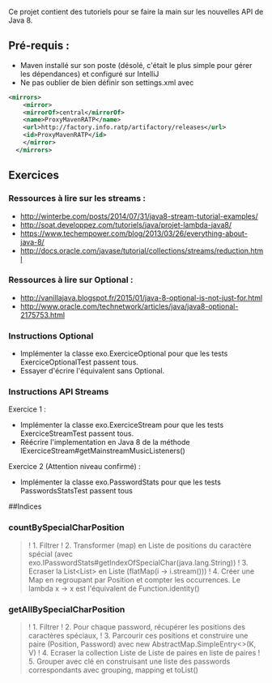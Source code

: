 Ce projet contient des tutoriels pour se faire la main sur les nouvelles API de Java 8.

## Pré-requis :
* Maven installé sur son poste (désolé, c'était le plus simple pour gérer les dépendances) et configuré sur IntelliJ
* Ne pas oublier de bien définir son settings.xml avec

```xml
<mirrors>
    <mirror>
	<mirrorOf>central</mirrorOf>
	<name>ProxyMavenRATP</name>
	<url>http://factory.info.ratp/artifactory/releases</url>
	<id>ProxyMavenRATP</id>
    </mirror>
  </mirrors>
```

## Exercices

### Ressources à lire sur les streams :
 * http://winterbe.com/posts/2014/07/31/java8-stream-tutorial-examples/
 * http://soat.developpez.com/tutoriels/java/projet-lambda-java8/
 * https://www.techempower.com/blog/2013/03/26/everything-about-java-8/
 * http://docs.oracle.com/javase/tutorial/collections/streams/reduction.html

### Ressources à lire sur Optional :
 * http://vanillajava.blogspot.fr/2015/01/java-8-optional-is-not-just-for.html
 * http://www.oracle.com/technetwork/articles/java/java8-optional-2175753.html

### Instructions Optional
 * Implémenter la classe exo.ExerciceOptional pour que les tests ExerciceOptionalTest passent tous.
 * Essayer d'écrire l'équivalent sans Optional.

### Instructions API Streams
Exercice 1 :
 * Implémenter la classe exo.ExerciceStream pour que les tests ExerciceStreamTest passent tous.
 * Réécrire l'implementation en Java 8 de la méthode IExerciceStream#getMainstreamMusicListeners()

Exercice 2 (Attention niveau confirmé) :
 * Implémenter la classe exo.PasswordStats pour que les tests PasswordsStatsTest passent tous









##Indices

### countBySpecialCharPosition
>! 1. Filtrer
>! 2. Transformer (map) en Liste de positions du caractère spécial (avec exo.IPasswordStats#getIndexOfSpecialChar(java.lang.String))
>! 3. Ecraser la List<List<Integer>> en Liste<Integer> (flatMap(i -> i.stream()))
>! 4. Créer une Map en regroupant par Position et compter les occurrences. Le lambda x -> x est l'équivalent de Function.identity()


### getAllBySpecialCharPosition
>! 1. Filtrer
>! 2. Pour chaque password, récupérer les positions des caractères spéciaux,
>! 3. Parcourir ces positions et construire une paire (Position, Password) avec new AbstractMap.SimpleEntry<>(K, V)
>! 4. Ecraser la collection Liste de Liste de paires en liste de paires
>! 5. Grouper avec clé en construisant une liste des passwords correspondants avec grouping, mapping et toList()



